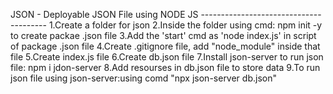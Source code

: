   JSON - Deployable JSON File using NODE JS
                ---------------------------------------
1.Create a folder for json
2.Inside the folder using cmd: npm init -y to create packae .json file
3.Add the 'start' cmd as 'node index.js' in script of package .json file
4.Create .gitignore file, add "node_module" inside that file
5.Create index.js file
6.Create db.json file
7.Install json-server to run json file: npm i jdon-server
8.Add resourses in db.json file to store data
9.To run json file using json-server:using comd "npx json-server db.json"

